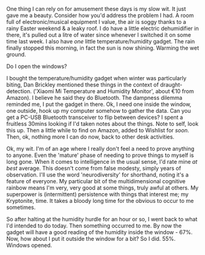One thing I can rely on for amusement these days is my slow wit. It just gave me a beauty. Consider how you'd address the problem I had. A room full of electronic/musical equipment I value, the air is soggy thanks to a rainy Easter weekend & a leaky roof. I do have a little electric dehumidifier in there, it's pulled out a litre of water since whenever I switched it on some time last week. I also have *one* little temperature/humidity gadget. The rain finally stopped this morning, in fact the sun is now shining. Warming the wet ground. 

Do I open the windows? 

I bought the temperature/humidity gadget when winter was particularly biting, Dan Brickley mentioned these things in the context of draught-detection. ('Xiaomi Mi Temperature and Humidity Monitor', about €10 from Amazon). I believe he said they do Bluetooth. The dampness dilemma reminded me, I put the gadget in there. Ok, I need one inside the window, one outside, hook up my computer somehow to gather the data. Can you get a PC-USB Bluetooth transceiver to flip between devices? I spent a fruitless 30mins looking if I'd taken notes about the things. Note to self, look this up. Then a little while to find on Amazon, added to Wishlist for *soon*. Then, ok, nothing more I can do now, back to other desk activities.

Ok, my wit. I'm of an age where I really don't feel a need to prove anything to anyone. Even the 'mature' phase of needing to prove things to myself is long gone. When it comes to intelligence in the usual sense, I'd rate mine *at best* average. This doesn't come from false modesty, simply years of observation. I'll use the word 'neurodiversity' for shorthand, noting it's a feature of everyone. My particular bit of the multidimensional cognitive rainbow means I'm very, very good at some things, truly awful at others. My superpower is (intermittent) persistence with things that interest me; my Kryptonite, time. It takes a bloody long time for the obvious to occur to me sometimes.   

So after halting at the humidity hurdle for an hour or so, I went back to what I'd intended to do today. Then something occurred to me. By now the gadget will have a good reading of the humidity inside the window - 67%. Now, how about I put it outside the window for a bit? So I did. 55%. 
Windows opened.
